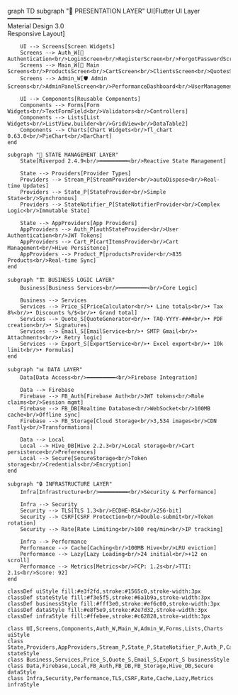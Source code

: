 graph TD
    subgraph "🎯 PRESENTATION LAYER"
        UI[Flutter UI Layer<br/>━━━━━━━━━<br/>Material Design 3.0<br/>Responsive Layout]

        UI --> Screens[Screen Widgets]
        Screens --> Auth_W[🔐 Authentication<br/>LoginScreen<br/>RegisterScreen<br/>ForgotPasswordScreen]
        Screens --> Main_W[📱 Main Screens<br/>ProductsScreen<br/>CartScreen<br/>ClientsScreen<br/>QuotesScreen]
        Screens --> Admin_W[🛡️ Admin Screens<br/>AdminPanelScreen<br/>PerformanceDashboard<br/>UserManagement]

        UI --> Components[Reusable Components]
        Components --> Forms[Form Widgets<br/>TextFormField<br/>Validators<br/>Controllers]
        Components --> Lists[List Widgets<br/>ListView.builder<br/>GridView<br/>DataTable2]
        Components --> Charts[Chart Widgets<br/>fl_chart 0.63.0<br/>PieChart<br/>BarChart]
    end

    subgraph "🔄 STATE MANAGEMENT LAYER"
        State[Riverpod 2.4.9<br/>━━━━━━━━━<br/>Reactive State Management]

        State --> Providers[Provider Types]
        Providers --> Stream_P[StreamProvider<br/>autoDispose<br/>Real-time Updates]
        Providers --> State_P[StateProvider<br/>Simple State<br/>Synchronous]
        Providers --> StateNotifier_P[StateNotifierProvider<br/>Complex Logic<br/>Immutable State]

        State --> AppProviders[App Providers]
        AppProviders --> Auth_P[authStateProvider<br/>User Authentication<br/>JWT Tokens]
        AppProviders --> Cart_P[cartItemsProvider<br/>Cart Management<br/>Hive Persistence]
        AppProviders --> Product_P[productsProvider<br/>835 Products<br/>Real-time Sync]
    end

    subgraph "🏗️ BUSINESS LOGIC LAYER"
        Business[Business Services<br/>━━━━━━━━━<br/>Core Logic]

        Business --> Services
        Services --> Price_S[PriceCalculator<br/>• Line totals<br/>• Tax 8%<br/>• Discounts %/$<br/>• Grand total]
        Services --> Quote_S[QuoteGenerator<br/>• TAQ-YYYY-###<br/>• PDF creation<br/>• Signatures]
        Services --> Email_S[EmailService<br/>• SMTP Gmail<br/>• Attachments<br/>• Retry logic]
        Services --> Export_S[ExportService<br/>• Excel export<br/>• 10k limit<br/>• Formulas]
    end

    subgraph "📊 DATA LAYER"
        Data[Data Access<br/>━━━━━━━━━<br/>Firebase Integration]

        Data --> Firebase
        Firebase --> FB_Auth[Firebase Auth<br/>JWT tokens<br/>Role claims<br/>Session mgmt]
        Firebase --> FB_DB[Realtime Database<br/>WebSocket<br/>100MB cache<br/>Offline sync]
        Firebase --> FB_Storage[Cloud Storage<br/>3,534 images<br/>CDN Fastly<br/>Transformations]

        Data --> Local
        Local --> Hive_DB[Hive 2.2.3<br/>Local storage<br/>Cart persistence<br/>Preferences]
        Local --> Secure[SecureStorage<br/>Token storage<br/>Credentials<br/>Encryption]
    end

    subgraph "🔒 INFRASTRUCTURE LAYER"
        Infra[Infrastructure<br/>━━━━━━━━━<br/>Security & Performance]

        Infra --> Security
        Security --> TLS[TLS 1.3<br/>ECDHE-RSA<br/>256-bit]
        Security --> CSRF[CSRF Protection<br/>Double-submit<br/>Token rotation]
        Security --> Rate[Rate Limiting<br/>100 req/min<br/>IP tracking]

        Infra --> Performance
        Performance --> Cache[Caching<br/>100MB Hive<br/>LRU eviction]
        Performance --> Lazy[Lazy Loading<br/>24 initial<br/>+12 on scroll]
        Performance --> Metrics[Metrics<br/>FCP: 1.2s<br/>TTI: 2.1s<br/>Score: 92]
    end

    classDef uiStyle fill:#e3f2fd,stroke:#1565c0,stroke-width:3px
    classDef stateStyle fill:#f3e5f5,stroke:#6a1b9a,stroke-width:3px
    classDef businessStyle fill:#fff3e0,stroke:#ef6c00,stroke-width:3px
    classDef dataStyle fill:#e8f5e9,stroke:#2e7d32,stroke-width:3px
    classDef infraStyle fill:#ffebee,stroke:#c62828,stroke-width:3px

    class UI,Screens,Components,Auth_W,Main_W,Admin_W,Forms,Lists,Charts uiStyle
    class State,Providers,AppProviders,Stream_P,State_P,StateNotifier_P,Auth_P,Cart_P,Product_P stateStyle
    class Business,Services,Price_S,Quote_S,Email_S,Export_S businessStyle
    class Data,Firebase,Local,FB_Auth,FB_DB,FB_Storage,Hive_DB,Secure dataStyle
    class Infra,Security,Performance,TLS,CSRF,Rate,Cache,Lazy,Metrics infraStyle
